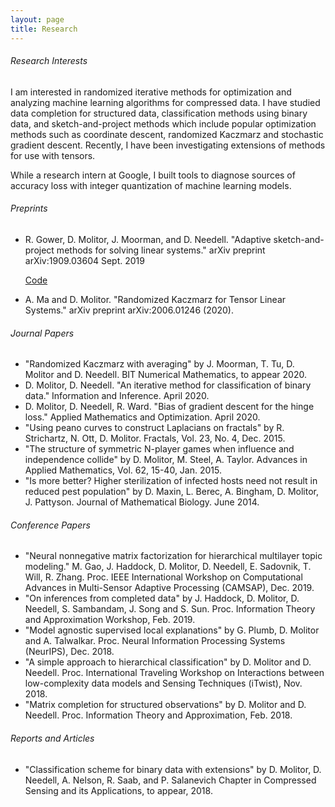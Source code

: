 ```yaml
---
layout: page
title: Research
---
```

###### Research Interests
I am interested in randomized iterative methods for optimization and analyzing machine learning algorithms for compressed data. I have studied data completion for structured data, classification methods using binary data, and sketch-and-project methods which include popular optimization methods such as coordinate descent, randomized Kaczmarz and stochastic gradient descent. Recently, I have been investigating extensions of methods for use with tensors.

While a research intern at Google, I built tools to diagnose sources of accuracy loss with integer quantization of machine learning models.

###### Preprints
* R. Gower, D. Molitor, J. Moorman, and D. Needell. "Adaptive sketch-and-project methods for solving linear systems." arXiv preprint arXiv:1909.03604 Sept. 2019

    [Code](https://github.com/dmmolitor/Adaptive-Sketch-and-Project/tree/master)
* A. Ma and D. Molitor. "Randomized Kaczmarz for Tensor Linear Systems." arXiv preprint arXiv:2006.01246 (2020).

###### Journal Papers
* "Randomized Kaczmarz with averaging" by J. Moorman, T. Tu, D. Molitor and D. Needell.
BIT Numerical Mathematics, to appear 2020.
* D. Molitor, D. Needell. "An iterative method for classification of binary data." Information and Inference. April 2020.
* D. Molitor, D. Needell, R. Ward. "Bias of gradient descent for the hinge loss." Applied Mathematics and Optimization. April 2020.
* "Using peano curves to construct Laplacians on fractals" by R. Strichartz, N. Ott, D. Molitor.  Fractals, Vol. 23, No. 4, Dec. 2015.
* "The structure of symmetric N-player games when influence and independence collide" by D. Molitor, M. Steel, A. Taylor. Advances in Applied Mathematics, Vol. 62, 15-40, Jan. 2015.
* "Is more better? Higher sterilization of infected hosts need not result in reduced pest population" by D. Maxin, L. Berec, A. Bingham, D. Molitor, J. Pattyson. Journal of Mathematical Biology. June 2014.


###### Conference Papers
* "Neural nonnegative matrix factorization for hierarchical multilayer topic modeling." M. Gao, J. Haddock, D. Molitor, D. Needell, E. Sadovnik, T. Will, R. Zhang.  Proc. IEEE International Workshop on Computational Advances in Multi-Sensor Adaptive Processing (CAMSAP), Dec. 2019.
* "On inferences from completed data" by J. Haddock, D. Molitor, D. Needell, S. Sambandam, J. Song and S. Sun.
Proc. Information Theory and Approximation Workshop, Feb. 2019.
* "Model agnostic supervised local explanations" by G. Plumb, D. Molitor and A. Talwalkar.
Proc. Neural Information Processing Systems (NeurIPS), Dec. 2018.
* "A simple approach to hierarchical classification"
by D. Molitor and D. Needell.
Proc. International Traveling Workshop on Interactions between low-complexity data models and Sensing Techniques (iTwist), Nov. 2018.
* "Matrix completion for structured observations"
by D. Molitor and D. Needell.
Proc. Information Theory and Approximation, Feb. 2018.

###### Reports and Articles
* "Classification scheme for binary data with extensions"
by D. Molitor, D. Needell, A. Nelson, R. Saab, and P. Salanevich
Chapter in Compressed Sensing and its Applications, to appear, 2018.
